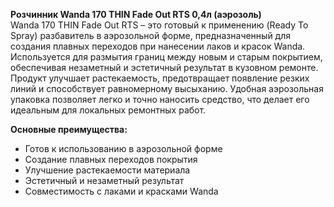 **Розчинник Wanda 170 THIN Fade Out RTS 0,4л (аэрозоль)**  
Wanda 170 THIN Fade Out RTS – это готовый к применению (Ready To Spray) разбавитель в аэрозольной форме, предназначенный для создания плавных переходов при нанесении лаков и красок Wanda. Используется для размытия границ между новым и старым покрытием, обеспечивая незаметный и эстетичный результат в кузовном ремонте. Продукт улучшает растекаемость, предотвращает появление резких линий и способствует равномерному высыханию. Удобная аэрозольная упаковка позволяет легко и точно наносить средство, что делает его идеальным для локальных ремонтных работ.

**Основные преимущества:**
- Готов к использованию в аэрозольной форме
- Создание плавных переходов покрытия
- Улучшение растекаемости материала
- Эстетичный и незаметный результат
- Совместимость с лаками и красками Wanda


